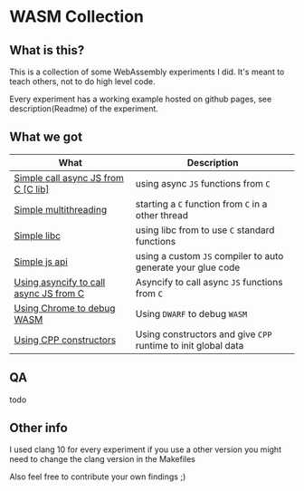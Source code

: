 # WASM Collection

## What is this?

This is a collection of some WebAssembly experiments I did.
It's meant to teach others, not to do high level code.

Every experiment has a working example hosted on github pages, see description(Readme) of the experiment.

## What we got

What|Description
--------|-----------
[Simple call async JS from C [C lib]](/async_call_from_c/README.md) | using async `JS` functions from `C`
[Simple multithreading](/multithreading/README.md) | starting a `C` function from `C` in a other thread
[Simple libc](/musl_basic/README.md) | using libc from to use `C` standard functions
[Simple js api](/js_api/README.md) | using a custom `JS` compiler to auto generate your glue code
[Using asyncify to call async JS from C](/asyncify/README.md) | Asyncify to call async `JS` functions from `C`
[Using Chrome to debug WASM](/debugging/README.md) | Using `DWARF` to debug `WASM`
[Using CPP constructors](/constructors/README.md) | Using constructors and give `CPP` runtime to init global data

## QA

todo

## Other info

I used clang 10 for every experiment if you use a other version you might need to change the clang version in the Makefiles

Also feel free to contribute your own findings ;)
